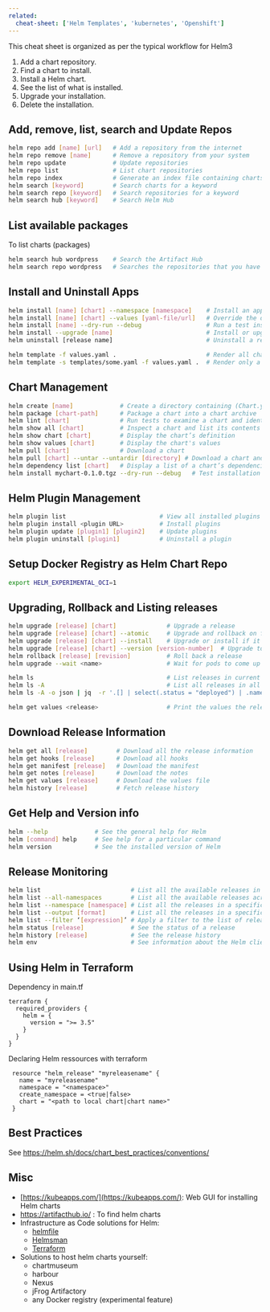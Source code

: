 ```yaml
---
related:
  cheat-sheet: ['Helm Templates', 'kubernetes', 'Openshift']
---
```


This cheat sheet is organized as per the typical workflow for Helm3

1. Add a chart repository.
2. Find a chart to install.
3. Install a Helm chart.
4. See the list of what is installed.
5. Upgrade your installation.
6. Delete the installation.

## Add, remove, list, search and Update Repos

```sh
helm repo add [name] [url]   # Add a repository from the internet
helm repo remove [name]      # Remove a repository from your system
helm repo update             # Update repositories
helm repo list               # List chart repositories
helm repo index              # Generate an index file containing charts found in the current directory
helm search [keyword]        # Search charts for a keyword
helm search repo [keyword]   # Search repositories for a keyword
helm search hub [keyword]    # Search Helm Hub
```

## List available packages

To list charts (packages)

```sh
helm search hub wordpress    # Search the Artifact Hub
helm search repo wordpress   # Searches the repositories that you have added to your local helm client (with helm repo add)
```

## Install and Uninstall Apps 

```sh
helm install [name] [chart] --namespace [namespace]    # Install an app in a specific namespace
helm install [name] [chart] --values [yaml-file/url]   # Override the default values with those specified in a file of your choice
helm install [name] --dry-run --debug                  # Run a test install to validate and verify the chart
helm install --upgrade [name]                          # Install or upgrade a release
helm uninstall [release name]                          # Uninstall a release

helm template -f values.yaml .                         # Render all chart resources to stdout
helm template -s templates/some.yaml -f values.yaml .  # Render only a single template file
```

## Chart Management

```sh
helm create [name]             # Create a directory containing (Chart.yaml, values.yaml,charts/ and templates/)
helm package [chart-path]      # Package a chart into a chart archive
helm lint [chart]              # Run tests to examine a chart and identify possible issues
helm show all [chart]          # Inspect a chart and list its contents
helm show chart [chart]        # Display the chart’s definition
helm show values [chart]       # Display the chart's values
helm pull [chart]              # Download a chart
helm pull [chart] --untar --untardir [directory] # Download a chart and extract the archive’s contents into a directory
helm dependency list [chart]   # Display a list of a chart’s dependencies
helm install mychart-0.1.0.tgz --dry-run --debug   # Test installation
```

## Helm Plugin Management

```sh
helm plugin list                          # View all installed plugins 
helm plugin install <plugin URL>          # Install plugins
helm plugin update [plugin1] [plugin2]    # Update plugins
helm plugin uninstall [plugin1]           # Uninstall a plugin
```

## Setup Docker Registry as Helm Chart Repo

```sh
export HELM_EXPERIMENTAL_OCI=1
```
## Upgrading, Rollback and Listing releases

```sh
helm upgrade [release] [chart]              # Upgrade a release
helm upgrade [release] [chart] --atomic     # Upgrade and rollback on failure
helm upgrade [release] [chart] --install    # Upgrade or install if it does not yet exist on the system
helm upgrade [release] [chart] --version [version-number]  # Upgrade to a version other than the latest one
helm rollback [release] [revision]          # Roll back a release
helm upgrade --wait <name>                  # Wait for pods to come up

helm ls                                     # List releases in current namespace
helm ls -A                                  # List all releases in all namespaces
helm ls -A -o json | jq  -r '.[] | select(.status = "deployed") | .name' # Find releases in unexpected state

helm get values <release>                   # Print the values the release was installed with
```

## Download Release Information

```sh
helm get all [release]        # Download all the release information
helm get hooks [release]      # Download all hooks
helm get manifest [release]   # Download the manifest
helm get notes [release]      # Download the notes
helm get values [release]     # Download the values file
helm history [release]        # Fetch release history
```

## Get Help and Version info 

```sh
helm --help             # See the general help for Helm
helm [command] help     # See help for a particular command
helm version            # See the installed version of Helm
```

## Release Monitoring 

```sh
helm list                         # List all the available releases in the current namespace
helm list --all-namespaces        # List all the available releases across all namespaces
helm list --namespace [namespace] # List all the releases in a specific namespace
helm list --output [format]       # List all the releases in a specific output format
helm list --filter ‘[expression]’ # Apply a filter to the list of releases using regular (Pearl compatible) expressions
helm status [release]             # See the status of a release
helm history [release]            # See the release history
helm env                          # See information about the Helm client environment
```

## Using Helm in Terraform

Dependency in main.tf

    terraform {
      required_providers {
        helm = {
          version = ">= 3.5"
        }
      }
    }

Declaring Helm ressources with terraform

     resource "helm_release" "myreleasename" {
       name = "myreleasename"
       namespace = "<namespace>"
       create_namespace = <true|false>
       chart = "<path to local chart|chart name>"
     }

## Best Practices

See https://helm.sh/docs/chart_best_practices/conventions/


## Misc

- [https://kubeapps.com/](https://kubeapps.com/): Web GUI for installing Helm charts
- https://artifacthub.io/ : To find helm charts 
- Infrastructure as Code solutions for Helm:
   - [helmfile](https://github.com/roboll/helmfile)
   - [Helmsman](https://github.com/Praqma/helmsman)
   - [Terraform](https://github.com/hashicorp/terraform-provider-helm)
- Solutions to host helm charts yourself:
   - chartmuseum
   - harbour
   - Nexus
   - jFrog Artifactory
   - any Docker registry (experimental feature)
